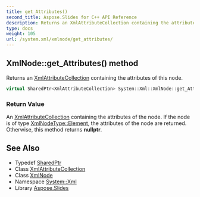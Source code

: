 ```yaml
---
title: get_Attributes()
second_title: Aspose.Slides for C++ API Reference
description: Returns an XmlAttributeCollection containing the attributes of this node.
type: docs
weight: 105
url: /system.xml/xmlnode/get_attributes/
---
```

## XmlNode::get_Attributes() method


Returns an [XmlAttributeCollection](../../xmlattributecollection/) containing the attributes of this node.

```cpp
virtual SharedPtr<XmlAttributeCollection> System::Xml::XmlNode::get_Attributes() final
```


### Return Value

An [XmlAttributeCollection](../../xmlattributecollection/) containing the attributes of the node. If the node is of type [XmlNodeType::Element](../../xmlnodetype/), the attributes of the node are returned. Otherwise, this method returns **nullptr**.

## See Also

* Typedef [SharedPtr](../../../system/sharedptr/)
* Class [XmlAttributeCollection](../../xmlattributecollection/)
* Class [XmlNode](../)
* Namespace [System::Xml](../../)
* Library [Aspose.Slides](../../../)